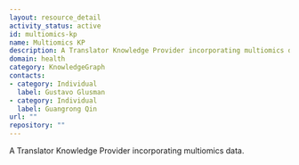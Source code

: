 ```yaml
---
layout: resource_detail
activity_status: active
id: multiomics-kp
name: Multiomics KP
description: A Translator Knowledge Provider incorporating multiomics data.
domain: health
category: KnowledgeGraph
contacts:
- category: Individual
  label: Gustavo Glusman
- category: Individual
  label: Guangrong Qin
url: ""
repository: ""
---
```


A Translator Knowledge Provider incorporating multiomics data.
